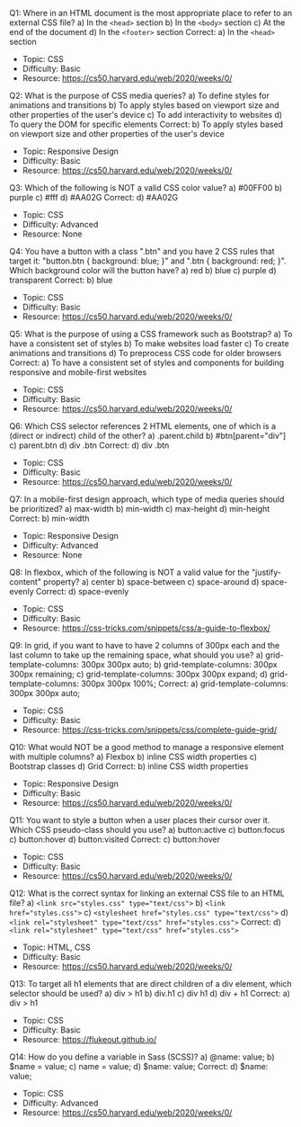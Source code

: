 Q1: Where in an HTML document is the most appropriate place to refer to an external CSS file?
a) In the `<head>` section
b) In the `<body>` section
c) At the end of the document
d) In the `<footer>` section
Correct: a) In the `<head>` section
- Topic: CSS
- Difficulty: Basic
- Resource: https://cs50.harvard.edu/web/2020/weeks/0/

Q2: What is the purpose of CSS media queries?
a) To define styles for animations and transitions
b) To apply styles based on viewport size and other properties of the user's device
c) To add interactivity to websites
d) To query the DOM for specific elements
Correct: b) To apply styles based on viewport size and other properties of the user's device
- Topic: Responsive Design
- Difficulty: Basic
- Resource: https://cs50.harvard.edu/web/2020/weeks/0/

Q3: Which of the following is NOT a valid CSS color value?
a) #00FF00
b) purple
c) #fff
d) #AA02G
Correct: d) #AA02G
- Topic: CSS
- Difficulty: Advanced
- Resource: None

Q4: You have a button with a class ".btn" and you have 2 CSS rules that target it: "button.btn { background: blue; }" and ".btn { background: red; }". Which background color will the button have?
a) red
b) blue
c) purple
d) transparent
Correct: b) blue
- Topic: CSS
- Difficulty: Basic
- Resource: https://cs50.harvard.edu/web/2020/weeks/0/

Q5: What is the purpose of using a CSS framework such as Bootstrap?
a) To have a consistent set of styles
b) To make websites load faster
c) To create animations and transitions
d) To preprocess CSS code for older browsers
Correct: a) To have a consistent set of styles and components for building responsive and mobile-first websites
- Topic: CSS
- Difficulty: Basic
- Resource: https://cs50.harvard.edu/web/2020/weeks/0/

Q6: Which CSS selector references 2 HTML elements, one of which is a (direct or indirect) child of the other?
a) .parent.child
b) #btn[parent="div"]
c) parent.btn
d) div .btn
Correct: d) div .btn
- Topic: CSS
- Difficulty: Basic
- Resource: https://cs50.harvard.edu/web/2020/weeks/0/

Q7: In a mobile-first design approach, which type of media queries should be prioritized?
a) max-width
b) min-width
c) max-height
d) min-height
Correct: b) min-width
- Topic: Responsive Design
- Difficulty: Advanced
- Resource: None

Q8: In flexbox, which of the following is NOT a valid value for the "justify-content" property?
a) center
b) space-between
c) space-around
d) space-evenly
Correct: d) space-evenly
- Topic: CSS
- Difficulty: Basic
- Resource: https://css-tricks.com/snippets/css/a-guide-to-flexbox/

Q9: In grid, if you want to have to have 2 columns of 300px each and the last column to take up the remaining space, what should you use?
a) grid-template-columns: 300px 300px auto;
b) grid-template-columns: 300px 300px remaining;
c) grid-template-columns: 300px 300px expand;
d) grid-template-columns: 300px 300px 100%;
Correct: a) grid-template-columns: 300px 300px auto;
- Topic: CSS
- Difficulty: Basic
- Resource: https://css-tricks.com/snippets/css/complete-guide-grid/

Q10: What would NOT be a good method to manage a responsive element with multiple columns?
a) Flexbox
b) inline CSS width properties
c) Bootstrap classes
d) Grid
Correct: b) inline CSS width properties
- Topic: Responsive Design
- Difficulty: Basic
- Resource: https://cs50.harvard.edu/web/2020/weeks/0/

Q11: You want to style a button when a user places their cursor over it. Which CSS pseudo-class should you use?
a) button:active
c) button:focus
c) button:hover
d) button:visited
Correct: c) button:hover
- Topic: CSS
- Difficulty: Basic
- Resource: https://cs50.harvard.edu/web/2020/weeks/0/

Q12: What is the correct syntax for linking an external CSS file to an HTML file?
a) `<link src="styles.css" type="text/css">`
b) `<link href="styles.css">`
c) `<stylesheet href="styles.css" type="text/css">`
d) `<link rel="stylesheet" type="text/css" href="styles.css">`
Correct: d) `<link rel="stylesheet" type="text/css" href="styles.css">`
- Topic: HTML, CSS
- Difficulty: Basic
- Resource: https://cs50.harvard.edu/web/2020/weeks/0/

Q13: To target all h1 elements that are direct children of a div element, which selector should be used?
a) div > h1
b) div.h1
c) div h1
d) div + h1
Correct: a) div > h1
- Topic: CSS
- Difficulty: Basic
- Resource: https://flukeout.github.io/

Q14: How do you define a variable in Sass (SCSS)?
a) @name: value;
b) $name = value;
c) name = value;
d) $name: value;
Correct: d) $name: value;
- Topic: CSS
- Difficulty: Advanced
- Resource: https://cs50.harvard.edu/web/2020/weeks/0/